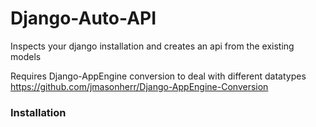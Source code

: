 Django-Auto-API
===============

Inspects your django installation and creates an api from the existing models

Requires Django-AppEngine conversion to deal with different datatypes
https://github.com/jmasonherr/Django-AppEngine-Conversion

### Installation

